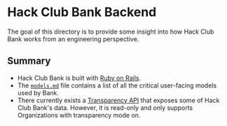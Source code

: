 # Hack Club Bank Backend

The goal of this directory is to provide some insight into how Hack Club Bank
works from an engineering perspective.

## Summary

- Hack Club Bank is built with [Ruby on Rails](https://rubyonrails.org/).
- The [`models.md`](models.md) file contains a list of all the critical
user-facing models used by Bank.
- There currently exists a [Transparency
API](https://bank.hackclub.com/docs/api/v3/) that exposes some of Hack Club
Bank's data. However, it is read-only and only supports Organizations with
transparency mode on.
